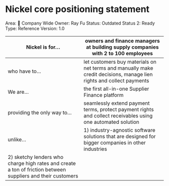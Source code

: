# Nickel core positioning statement

Area: 🏢 Company Wide
Owner: Ray Fu
Status: Outdated
Status 2: Ready
Type: Reference
Version: 1.0

| Nickel is for… | owners and finance managers at building supply companies with 2 to 100 employees |
| --- | --- |
| who have to… | let customers buy materials on net terms and manually make credit decisions, manage lien rights and collect payments |
| We are… | the first all-in-one Supplier Finance platform |
| providing the only way to… | seamlessly extend payment terms, protect payment rights and collect receivables using one automated solution |
| unlike… | 1) industry-agnostic software solutions that are designed for bigger companies in other industries
2) sketchy lenders who charge high rates and create a ton of friction between suppliers and their customers |